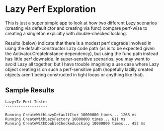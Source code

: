 Lazy<T> Perf Exploration
========================

This is just a super simple app to look at how two different Lazy<T> 
scenarios (creating via default ctor and creating via func) compare perf-wise 
to creating a singleton explicitly with double-checked locking.

Results (below) indicate that there is a modest perf degrade involved in
using the default-constructor Lazy<T> code path (as is to be expected given 
the Activator.CreateInstance dependency), but using the func path instead has 
little perf downside. In super-sensitive scenarios, you may want to avoid 
Lazy<T> all together, but I have trouble imagining a use case where Lazy<T> 
object creating is on such a perf-sensitive path (hopefully lazilly created 
objects aren't being constructed in tight loops or anything like that).

Sample Results
--------------

```
Lazy<T> Perf Tester
-------------------

Running CreateWithLazyDefaultCtor 10000000 times... 1268 ms
Running CreateWithLazyFactory 10000000 times... 611 ms
Running CreateWithDoubleCheckedLocking 10000000 times... 452 ms
```
